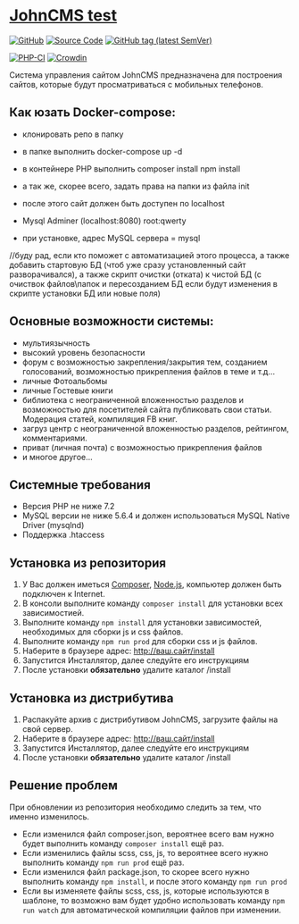 # [JohnCMS test](https://johncms.com)

[![GitHub](https://img.shields.io/github/license/johncms/johncms?color=blue)](https://github.com/johncms/johncms/blob/develop/LICENSE)
[![Source Code](http://img.shields.io/badge/source-johncms/johncms-blue.svg)](https://github.com/johncms/johncms)
[![GitHub tag (latest SemVer)](https://img.shields.io/github/tag/johncms/johncms.svg?label=stable)](https://github.com/johncms/johncms/releases)

[![PHP-CI](https://github.com/johncms/johncms/workflows/PHP-CI/badge.svg?branch=develop)](https://github.com/johncms/johncms/actions)
[![Crowdin](https://badges.crowdin.net/johncms/localized.svg)](https://crowdin.com/project/johncms)

Система управления сайтом JohnCMS предназначена для построения сайтов, которые будут просматриваться с мобильных телефонов.

## Как юзать Docker-compose:
- клонировать репо в папку
- в папке выполнить docker-compose up -d
- в контейнере РНР выполнить 
  composer install
  npm install
- а так же, скорее всего, задать права на папки из файла init

- после этого сайт должен быть доступен по localhost
- Mysql Adminer (localhost:8080) root:qwerty
- при установке, адрес MySQL сервера = mysql

//буду рад, если кто поможет с автоматизацией этого процесса, а также добавить стартовую БД (чтоб уже сразу установленный сайт разворачивался), а также скрипт очистки (отката) к чистой БД (с очиствок файлов\папок и пересозданием БД если будут изменения в скрипте установки БД или новые поля)

## Основные возможности системы:
- мультиязычность
- высокий уровень безопасности
- форум с возможностью закрепления/закрытия тем, созданием голосований,
  возможностью прикрепления файлов в теме и т.д...
- личные Фотоальбомы
- личные Гостевые книги
- библиотека с неограниченной вложенностью разделов и возможностью для посетителей сайта публиковать свои статьи. Модерация статей, компиляция FB книг.
- загруз центр с неограниченной вложенностью разделов, рейтингом, комментариями.
- приват (личная почта) с возможностью прикрепления файлов
- и многое другое...

## Системные требования
- Версия PHP не ниже 7.2
- MySQL версии не ниже 5.6.4 и должен использоваться MySQL Native Driver (mysqlnd)
- Поддержка .htaccess

## Установка из репозитория
1. У Вас должен иметься [Composer](https://getcomposer.org/), [Node.js](https://nodejs.org/), компьютер должен быть подключен к Internet.  
2. В консоли выполните команду `composer install` для установки всех зависимостией.
3. Выполните команду `npm install` для установки зависимостей, необходимых для сборки js и css файлов.
4. Выполните команду `npm run prod` для сборки css и js файлов.
5. Наберите в браузере адрес: http://ваш.сайт/install
6. Запустится Инсталлятор, далее следуйте его инструкциям
7. После установки **обязательно** удалите каталог /install

## Установка из дистрибутива
1. Распакуйте архив с дистрибутивом JohnCMS, загрузите файлы на свой сервер.
2. Наберите в браузере адрес: http://ваш.сайт/install
3. Запустится Инсталлятор, далее следуйте его инструкциям
4. После установки **обязательно** удалите каталог /install

## Решение проблем
При обновлении из репозитория необходимо следить за тем, что именно изменилось.
- Если изменился файл composer.json, вероятнее всего вам нужно будет выполнить команду `composer install` ещё раз.
- Если изменились файлы scss, css, js, то вероятнее всего нужно выполнить команду `npm run prod` ещё раз.
- Если изменился файл package.json, то скорее всего нужно выполнить команду `npm install`, и после этого команду `npm run prod`
- Если вы изменяете файлы scss, css, js, которые используются в шаблоне, то возможно вам будет удобно использовать команду `npm run watch` для автоматической компиляции файлов при изменении.
